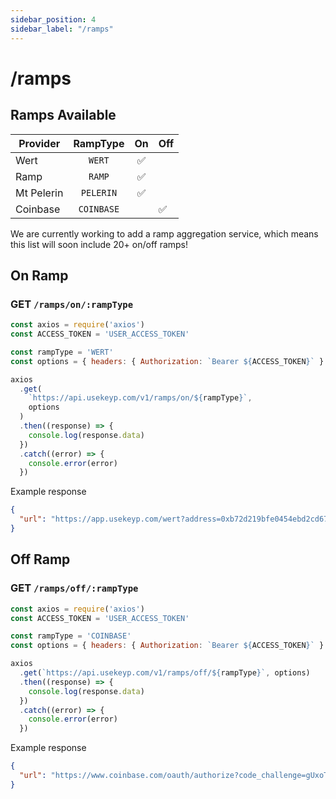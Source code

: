 ```yaml
---
sidebar_position: 4
sidebar_label: "/ramps"
---
```


# /ramps

## Ramps Available

| Provider   |  RampType  |  On   | Off |
| ---------- | :--------: | :---: | --- |
| Wert       |   `WERT`   |   ✅   |     |
| Ramp       |   `RAMP`   |   ✅   |     |
| Mt Pelerin | `PELERIN`  |   ✅   |     |
| Coinbase   | `COINBASE` |       | ✅   |



We are currently working to add a ramp aggregation service, which means this list will soon include 20+ on/off ramps!

## On Ramp 

### GET `/ramps/on/:rampType`

```js
const axios = require('axios')
const ACCESS_TOKEN = 'USER_ACCESS_TOKEN'

const rampType = 'WERT'
const options = { headers: { Authorization: `Bearer ${ACCESS_TOKEN}` } }

axios
  .get(
    `https://api.usekeyp.com/v1/ramps/on/${rampType}`,
    options
  )
  .then((response) => {
    console.log(response.data)
  })
  .catch((error) => {
    console.error(error)
  })
```

Example response

```json
{
  "url": "https://app.usekeyp.com/wert?address=0xb72d219bfe0454ebd2cd679ff020a394acf9c6fe"
}
```

## Off Ramp 

### GET `/ramps/off/:rampType`

```js
const axios = require('axios')
const ACCESS_TOKEN = 'USER_ACCESS_TOKEN'

const rampType = 'COINBASE'
const options = { headers: { Authorization: `Bearer ${ACCESS_TOKEN}` } }

axios
  .get(`https://api.usekeyp.com/v1/ramps/off/${rampType}`, options)
  .then((response) => {
    console.log(response.data)
  })
  .catch((error) => {
    console.error(error)
  })
```

Example response

```json
{
  "url": "https://www.coinbase.com/oauth/authorize?code_challenge=gUxoT6AHdvXrjQXtxW7QAVS53RnH5v6q80hrhIp8_e4&code_challenge_method=S256&client_id=d71f130f740a580493825b0ae8511f1b72d48661217faab9d78f61f9cd4400d9&scope=wallet%3Aaccounts%3Aread%2Cwallet%3Aaccounts%3Acreate%2Cwallet%3Aaddresses%3Aread%2Cwallet%3Aaddresses%3Acreate%2Cwallet%3Auser%3Aemail&redirect_uri=https%3A%2F%2Fapp.usekeyp.com%2Fredirect%2Fcoinbase&referral=gallag_jq&account_currency=ETH&response_type=code&state=0ee456c4-a219-4b2e-8fdc-6419b0b6c73d"
}
```